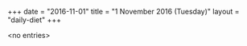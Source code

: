 +++
date = "2016-11-01"
title = "1 November 2016 (Tuesday)"
layout = "daily-diet"
+++


\<no entries\>

